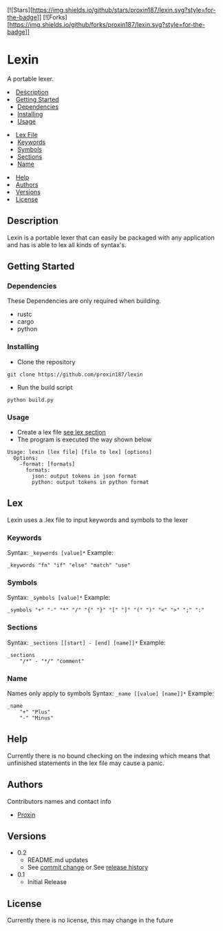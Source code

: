 [![Stars][https://img.shields.io/github/stars/proxin187/lexin.svg?style=for-the-badge]]
[![Forks][https://img.shields.io/github/forks/proxin187/lexin.svg?style=for-the-badge]]

# Lexin

A portable lexer.

<li>
    <a href="#Description">Description</a>
</li>
<li>
    <a href="#getting-started">Getting Started</a>
    <ul>
    <li><a href="#Dependencies">Dependencies</a></li>
    <li><a href="#Installing">Installing</a></li>
    <li><a href="#Usage">Usage</a></li>
    </ul>
</li>
<li>
    <a href="#Lex">Lex File</a>
    <ul>
    <li><a href="#Keywords">Keywords</a></li>
    <li><a href="#Symbols">Symbols</a></li>
    <li><a href="#Sections">Sections</a></li>
    <li><a href="#Name">Name</a></li>
    </ul>
</li>
<li><a href="#Help">Help</a></li>
<li><a href="#Authors">Authors</a></li>
<li><a href="#Versions">Versions</a></li>
<li><a href="#License">License</a></li>

## Description

Lexin is a portable lexer that can easily be packaged with any application and has is able to lex all kinds of syntax's.

## Getting Started

### Dependencies

These Dependencies are only required when building.
* rustc
* cargo
* python

### Installing

* Clone the repository
```
git clone https://github.com/proxin187/lexin
```
* Run the build script
```
python build.py
```

### Usage

* Create a lex file [see lex section](#lex)
* The program is executed the way shown below
```
Usage: lexin [lex file] [file to lex] [options]
  Options:
    -format: [formats]
      formats:
        json: output tokens in json format
        python: output tokens in python format
```

## Lex
Lexin uses a .lex file to input keywords and symbols to the lexer

### Keywords
Syntax: `_keywords [value]*`
Example:
```
_keywords "fn" "if" "else" "match" "use"
```
### Symbols
Syntax: `_symbols [value]*`
Example:
```
_symbols "+" "-" "*" "/" "{" "}" "[" "]" "(" ")" "<" ">" ";" ":"
```
### Sections
Syntax: `_sections [[start] - [end] [name]]*`
Example:
```
_sections
    "/*" - "*/" "comment"
```
### Name
Names only apply to symbols
Syntax: `_name [[value] [name]]*`
Example:
```
_name
    "+" "Plus"
    "-" "Minus"
```

## Help

Currently there is no bound checking on the indexing which means that unfinished statements in the lex file may cause a panic.

## Authors

Contributors names and contact info

* [Proxin](https://github.com/proxin187)

## Versions

* 0.2
    * README.md updates
    * See [commit change]() or See [release history]()
* 0.1
    * Initial Release

## License

Currently there is no license, this may change in the future


